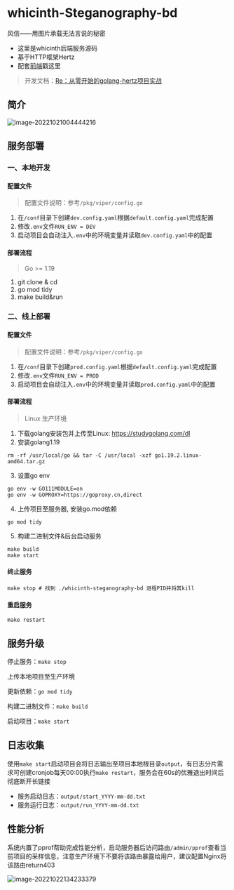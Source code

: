 # whicinth-Steganography-bd

风信——用图片承载无法言说的秘密

* 这里是whicinth后端服务源码
* 基于HTTP框架Hertz
* 配套[前端](https://github.com/xhdd123321/whicinth-Steganography-fd)戳这里

> 开发文档：[Re：从零开始的golang-hertz项目实战](https://zhu-an.cn/todo/Re：从零开始的golang-hertz项目实战/)

## 简介

![image-20221021004444216](https://img.zhu-an.cn/img/20221021004444.png)

## 服务部署

### 一、本地开发

#### 配置文件
> 配置文件说明：参考`/pkg/viper/config.go`
1. 在`/conf`目录下创建`dev.config.yaml`根据`default.config.yaml`完成配置
2. 修改`.env`文件`RUN_ENV = DEV`
3. 启动项目会自动注入`.env`中的环境变量并读取`dev.config.yaml`中的配置

#### 部署流程

> Go >= 1.19
1. git clone & cd
2. go mod tidy
3. make build&run

### 二、线上部署

#### 配置文件
> 配置文件说明：参考`/pkg/viper/config.go`
1. 在`/conf`目录下创建`prod.config.yaml`根据`default.config.yaml`完成配置
2. 修改`.env`文件`RUN_ENV = PROD`
3. 启动项目会自动注入`.env`中的环境变量并读取`prod.config.yaml`中的配置

#### 部署流程
> Linux 生产环境
1. 下载golang安装包并上传至Linux: https://studygolang.com/dl
2. 安装golang1.19
```shell
rm -rf /usr/local/go && tar -C /usr/local -xzf go1.19.2.linux-amd64.tar.gz
```
3. 设置go env
```shell
go env -w GO111MODULE=on
go env -w GOPROXY=https://goproxy.cn,direct
```
4. 上传项目至服务器, 安装go.mod依赖
```shell
go mod tidy
```
5. 构建二进制文件&后台启动服务
```shell
make build
make start
```

#### 终止服务
```shell
make stop # 找到 ./whicinth-steganography-bd 进程PID并将其kill
```

#### 重启服务
```shell
make restart
```

## 服务升级
停止服务：`make stop`

上传本地项目至生产环境

更新依赖：`go mod tidy`

构建二进制文件：`make build`

启动项目：`make start`

## 日志收集
使用`make start`启动项目会将日志输出至项目本地根目录`output`，有日志分片需求可创建cronjob每天00:00执行`make restart`，服务会在60s的优雅退出时间后彻底断开长链接

- 服务启动日志：`output/start_YYYY-mm-dd.txt`
- 服务运行日志：`output/run_YYYY-mm-dd.txt`

## 性能分析

系统内置了pprof帮助完成性能分析，启动服务器后访问路由`/admin/pprof`查看当前项目的采样信息，注意生产环境下不要将该路由暴露给用户，建议配置Nginx将该路由return403

![image-20221022134233379](https://img.zhu-an.cn/img/20221022134233.png)

